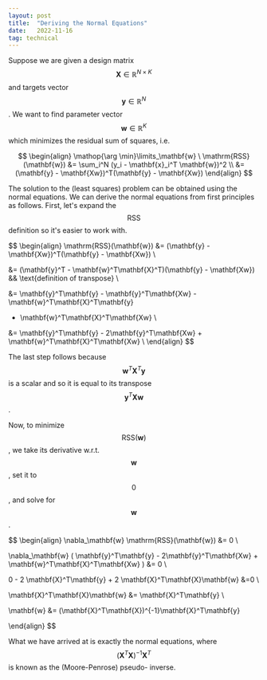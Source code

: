 ```yaml
---
layout: post
title:  "Deriving the Normal Equations"
date:   2022-11-16
tag: technical
---
```


Suppose we are given a design matrix $$\mathbf{X} \in \mathbb{R}^{N \times K}$$ 
and targets vector $$\mathbf{y} \in \mathbb{R}^N$$. We want to find
parameter vector $$\mathbf{w} \in \mathbb{R}^K$$ which minimizes the 
residual sum of squares, i.e. 

$$
\begin{align}
\mathop{\arg \min}\limits_\mathbf{w} \ \mathrm{RSS}(\mathbf{w}) &= \sum_i^N (y_i - \mathbf{x}_i^T \mathbf{w})^2 \\
&= (\mathbf{y} - \mathbf{Xw})^T(\mathbf{y} - \mathbf{Xw})
\end{align}
$$

The solution to the (least squares) problem can be obtained using the normal equations. 
We can derive the normal equations from first principles as follows. First, let's expand 
the $$\mathrm{RSS}$$ definition so it's easier to work with.

$$
\begin{align}
\mathrm{RSS}(\mathbf{w}) &= (\mathbf{y} - \mathbf{Xw})^T(\mathbf{y} - \mathbf{Xw}) \\

&= (\mathbf{y}^T - \mathbf{w}^T\mathbf{X}^T)(\mathbf{y} - \mathbf{Xw})
&& \text{definition of transpose} \\

&= \mathbf{y}^T\mathbf{y} - \mathbf{y}^T\mathbf{Xw} - \mathbf{w}^T\mathbf{X}^T\mathbf{y} 
+ \mathbf{w}^T\mathbf{X}^T\mathbf{Xw} \\

&= \mathbf{y}^T\mathbf{y} - 2\mathbf{y}^T\mathbf{Xw} + \mathbf{w}^T\mathbf{X}^T\mathbf{Xw} \\
\end{align}
$$

The last step follows because $$\mathbf{w}^T\mathbf{X}^T\mathbf{y}$$ is a scalar 
and so it is equal to its transpose $$\mathbf{y}^T\mathbf{Xw}$$.


Now, to minimize $$\mathrm{RSS}(\mathbf{w})$$, we take
its derivative w.r.t. $$\mathbf{w}$$, set it to $$0$$, and solve for $$\mathbf{w}$$.

$$
\begin{align}
\nabla_\mathbf{w} \mathrm{RSS}(\mathbf{w}) &= 0 \\

\nabla_\mathbf{w} (
\mathbf{y}^T\mathbf{y} - 2\mathbf{y}^T\mathbf{Xw} + \mathbf{w}^T\mathbf{X}^T\mathbf{Xw} 
) &= 0 \\

0 - 2 \mathbf{X}^T\mathbf{y} + 2 \mathbf{X}^T\mathbf{X}\mathbf{w} &=0 \\

\mathbf{X}^T\mathbf{X}\mathbf{w} &= \mathbf{X}^T\mathbf{y} \\

\mathbf{w} &= (\mathbf{X}^T\mathbf{X})^{-1}\mathbf{X}^T\mathbf{y}

\end{align}
$$

What we have arrived at is exactly the normal equations, where 
$$(\mathbf{X}^T\mathbf{X})^{-1}\mathbf{X}^T$$ is known as the (Moore-Penrose) pseudo-
inverse.
